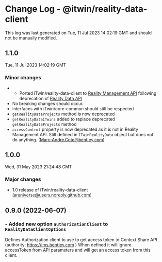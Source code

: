 # Change Log - @itwin/reality-data-client

This log was last generated on Tue, 11 Jul 2023 14:02:19 GMT and should not be manually modified.

<!-- Start content -->

## 1.1.0

Tue, 11 Jul 2023 14:02:19 GMT

### Minor changes

- - Ported iTwin/reality-data-client to [Reality Management API](https://developer.bentley.com/apis/reality-management/) following deprecation of [Reality Data API](https://developer.bentley.com/apis/reality-data/) 
- No breaking changes should occur.
- Interfaces with iTwin/core-common should still be respected
- `getRealityDataProjects` method is now deprecated
- `getRealityDataITwins` added to replace deprecated `getRealityDataProjects` method
- `accessControl` property is now deprecated as it is not in Reality Management API. Still defined in `ITwinRealityData` object but does not do anything. (Marc-Andre.Cote@bentley.com)

## 1.0.0

Wed, 31 May 2023 21:24:48 GMT

### Major changes

- 1.0 release of iTwin/reality-data-client (aruniverse@users.noreply.github.com)

## 0.9.0 (2022-06-07)

### - Added new option `authorizationClient` to `RealityDataClientOptions`

Defines Authorization client to use to get access token to Context Share API (authority: <https://ims.bentley.com> )
When defined it will ignore accessToken from API parameters and will get an access token from this client.

